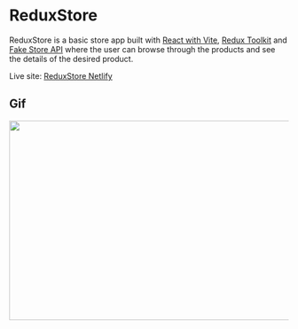 # ReduxStore

ReduxStore is a basic store app built with [React with Vite](https://vitejs.dev/), [Redux Toolkit](https://redux-toolkit.js.org/) and [Fake Store API](https://fakestoreapi.com/) where the user can browse through the products and see the details of the desired product.

Live site: [ReduxStore Netlify](https://reduxstore-app-react.netlify.app)

## Gif

<img src="/reduxstore-app.gif" width="640" height="360"/>
